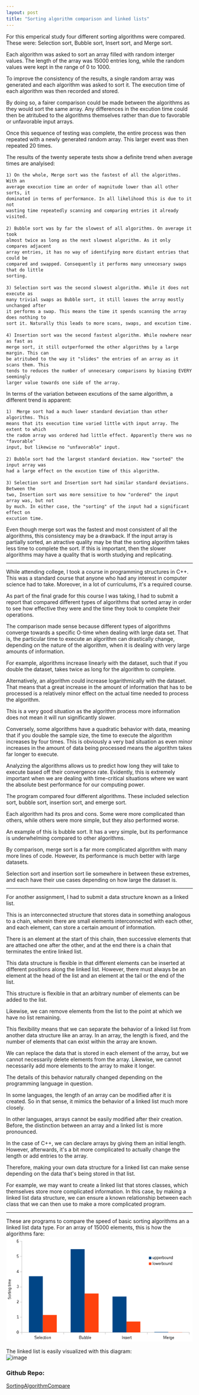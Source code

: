 ```yaml
---
layout: post
title: "Sorting algorithm comparison and linked lists"
---
```


For this emperical study four different sorting algorithms were compared. 
These were: Selection sort, Bubble sort, Insert sort, and Merge sort.

Each algorithm was asked to sort an array filled with random interger values.
The length of the array was 15000 entries long, while the random values were 
kept in the range of 0 to 1000. 

To improve the consistency of the results, a single random array was generated
and each algorithm was asked to sort it. The execution time of each algorithm 
was then recorded and stored.

By doing so, a fairer comparison could be made between the algorithms as they 
would sort the same array. Any differences in the excution time could then be
atritubed to the algorithms themselves rather than due to favorable or unfavorable
input arrays. 

Once this sequence of testing was complete, the entire process was then repeated with 
a newly generated random array. This larger event was then  repeated 20 times. 


The results of the twenty seperate tests show a definite trend when average times are 
analyised: 
	
	1) On the whole, Merge sort was the fastest of all the algorithms. With an	
	average execution time an order of magnitude lower than all other sorts, it
	dominated in terms of performance. In all likelihood this is due to it not 
	wasting time repeatedly scanning and comparing entries it already visited.
	
	2) Bubble sort was by far the slowest of all algorithms. On average it took
	almost twice as long as the next slowest algorithm. As it only compares adjacent
	array entries, it has no way of identifying more distant entries that could be 
	compared and swapped. Consequently it performs many unnecesary swaps that do little
	sorting.
	
	3) Selection sort was the second slowest algorithm. While it does not execute as 
	many trivial swaps as Bubble sort, it still leaves the array mostly unchanged after
	it performs a swap. This means the time it spends scanning the array does nothing to
	sort it. Naturally this leads to more scans, swaps, and excution time. 
	
	4) Insertion sort was the second fastest algorithm. While nowhere near as fast as 
	merge sort, it still outperformed the other algorithms by a large margin. This can 
	be atritubed to the way it "slides" the entries of an array as it scans them. This 
	tends to reduces the number of unnecesary comparisons by biasing EVERY seemingly 
	larger value towards one side of the array. 
	

In terms of the variation between excutions of the same algorithm, a different trend is 
apparent: 

	1) 	Merge sort had a much lower standard deviation than other algorithms. This 
	means that its execution time varied little with input array. The extent to which 
	the radom array was ordered had little effect. Apparently there was no "favorable" 
	input, but likewise no "unfavorable" input.
	
	2) Bubble sort had the largest standard deviation. How "sorted" the input array was 
	had a large effect on the excution time of this algorithm. 
	
	3) Selection sort and Insertion sort had similar standard deviations. Between the
	two, Insertion sort was more sensitive to how "ordered" the input array was, but not
	by much. In either case, the "sorting" of the input had a significant effect on 
	excution time.
	
Even though merge sort was the fastest and most consistent of all the algorithms, this 
consistency may be a drawback. If the input array is partially sorted, an atractive quality 
may be that the sorting algorithm takes less time to complete the sort. If this is important,
then the slower algorithms may have a quality that is worth studying and replicating.

---

While attending college, I took a course in programming structures in C++. This was a standard course that anyone who had any interest in computer science had to take. Moreover, in a lot of curriculums, it's a required course.

As part of the final grade for this course I was taking, I had to submit a report that compared different types of algorithms that sorted array in order to see how effective they were and the time they took to complete their operations.

The comparison made sense because different types of algorithms converge towards a specific O-time when dealing with large data set.
That is, the particular time to execute an algorithm can drastically change, depending on the nature of the algorithm, when it is dealing with very large amounts of information.

For example, algorithms increase linearly with the dataset, such that if you double the dataset, takes twice as long for the algorithm to complete.

Alternatively, an algorithm could increase logarithmically with the dataset. That means that a great increase in the amount of information that has to be processed is a relatively minor effect on the actual time needed to process the algorithm.

This is a very good situation as the algorithm process more information does not mean it will run significantly slower.

Conversely, some algorithms have a quadratic behavior with data, meaning that if you double the sample size, the time to execute the algorithm increases by four times. This is obviously a very bad situation as even minor increases in the amount of data being processed means the algorithm takes far longer to execute.

Analyzing the algorithms allows us to predict how long they will take to execute based off their convergence rate. Evidently, this is extremely important when we are dealing with time-critical situations where we want the absolute best performance for our computing power.

The program compared four different algorithms. These included selection sort, bubble sort, insertion sort, and emerge sort.

Each algorithm had its pros and cons. Some were more complicated than others, while others were more simple, but they also performed worse.

An example of this is bubble sort. It has a very simple, but its performance is underwhelming compared to other algorithms.

By comparison, merge sort is a far more complicated algorithm with many more lines of code. However, its performance is much better with large datasets.

Selection sort and insertion sort lie somewhere in between these extremes, and each have their use cases depending on how large the dataset is.

---

For another assignment, I had to submit a data structure known as a linked list.

This is an interconnected structure that stores data in something analogous to a chain, wherein there are small elements interconnected with each other, and each element, can store a certain amount of information.

There is an element at the start of this chain, then successive elements that are attached one after the other, and at the end there is a chain that terminates the entire linked list.

This data structure is flexible in that different elements can be inserted at different positions along the linked list. However, there must always be an element at the head of the list and an element at the tail or the end of the list.

This structure is flexible in that an arbitrary number of elements can be added to the list.

Likewise, we can remove elements from the list to the point at which we have no list remaining.

This flexibility means that we can separate the behavior of a linked list from another data structure like an array.
In an array, the length is fixed, and the number of elements that can exist within the array are known.

We can replace the data that is stored in each element of the array, but we cannot necessarily delete elements from the array. Likewise, we cannot necessarily add more elements to the array to make it longer.

The details of this behavior naturally changed depending on the programming language in question.

In some languages, the length of an array can be modified after it is created. So in that sense, it mimics the behavior of a linked list much more closely.

In other languages, arrays cannot be easily modified after their creation. Before, the distinction between an array and a linked list is more pronounced.

In the case of C++, we can declare arrays by giving them an initial length. However, afterwards, it's a bit more complicated to actually change the length or add entries to the array.

Therefore, making your own data structure for a linked list can make sense depending on the data that's being stored in that list.

For example, we may want to create a linked list that stores classes, which themselves store more complicated information. In this case, by making a linked list data structure, we can ensure a known relationship between each class that we can then use to make a more complicated program.

---

These are programs to compare the speed of basic sorting algorithms an a linked list data type. For an array of 15000 elements, this is how the algorithms fare:  
![image](https://raw.githubusercontent.com/RCmags/SortingAlgorithmCompare/main/data/sort_compare.png)

The linked list is easily visualized with this diagram:  
![image](https://3.bp.blogspot.com/-sXOQBd_OCR8/WBBn3QNhOiI/AAAAAAAAALQ/ysaUNOhKMoY59zw2cRxcHioHzdvn8HdNgCLcB/s1600/simpleLinkedList.png)

### Github Repo:
[SortingAlgorithmCompare](https://github.com/RCmags/SortingAlgorithmCompare)
